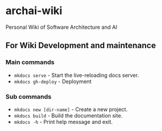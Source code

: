 # archai-wiki
Personal Wiki of Software Architecture and AI


## For Wiki Development and maintenance

### Main commands
* `mkdocs serve` - Start the live-reloading docs server.
* `mkdocs gh-deploy` - Deployment

### Sub commands
* `mkdocs new [dir-name]` - Create a new project.
* `mkdocs build` - Build the documentation site.
* `mkdocs -h` - Print help message and exit.


